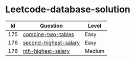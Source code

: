 # Leetcode-database-solution



| Id   | Question                                 | Level |
| ---- | ---------------------------------------- | ----- |
| 175  | [combine-two-tables](combine-two-tables) | Easy  |
| 176  | [second-highest-salary](second-highest-salary) | Easy  |
| 176  | [nth-highest-salary](nth-highest-salary) | Medium  |
